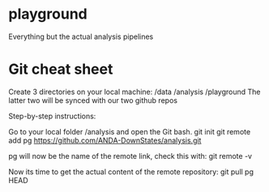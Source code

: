 # playground
Everything but the actual analysis pipelines


# Git cheat sheet
Create 3 directories on your local machine: /data /analysis /playground
The latter two will be synced with our two github repos

Step-by-step instructions:

Go to your local folder /analysis and open the Git bash.
git init
git remote add pg https://github.com/ANDA-DownStates/analysis.git

pg will now be the name of the remote link, check this with:
git remote -v

Now its time to get the actual content of the remote repository:
git pull pg HEAD



